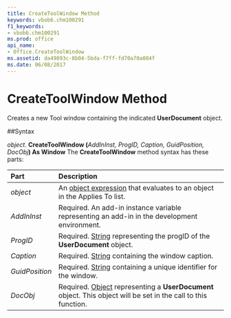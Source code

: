```yaml
---
title: CreateToolWindow Method
keywords: vbob6.chm100291
f1_keywords:
- vbob6.chm100291
ms.prod: office
api_name:
- Office.CreateToolWindow
ms.assetid: da49893c-8b04-5bda-f7ff-fd70a70a084f
ms.date: 06/08/2017
---
```



# CreateToolWindow Method



Creates a new Tool window containing the indicated  **UserDocument** object.

##Syntax

_object_. **CreateToolWindow (**_AddInInst, ProgID, Caption, GuidPosition, DocObj_**) As Window**
The  **CreateToolWindow** method syntax has these parts:


|**Part**|**Description**|
|:-----|:-----|
| _object_|An [object expression](../../Glossary/vbe-glossary.md) that evaluates to an object in the Applies To list.|
| _AddInInst_|Required. An add-in instance variable representing an add-in in the development environment.|
| _ProgID_|Required. [String](../../Glossary/vbe-glossary.md) representing the progID of the **UserDocument** object.|
| _Caption_|Required. [String](../../Glossary/vbe-glossary.md) containing the window caption.|
| _GuidPosition_|Required. [String](../../Glossary/vbe-glossary.md) containing a unique identifier for the window.|
| _DocObj_|Required. [Object](../../Glossary/vbe-glossary.md) representing a **UserDocument** object. This object will be set in the call to this function.|

